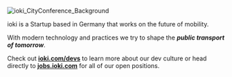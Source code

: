![ioki_CityConference_Background](https://user-images.githubusercontent.com/64892929/149489490-09cfd774-ac39-4f6f-ab20-1dc9f4f9c3d7.png)

ioki is a Startup based in Germany that works on the future of mobility.

With modern technology and practices we try to shape the ***public transport of tomorrow***.

Check out **[ioki.com/devs](https://ioki.com/devs)** to learn more about our dev culture or head directly to **[jobs.ioki.com](https://jobs.ioki.com/)** for all of our open positions.
